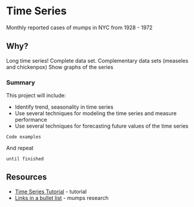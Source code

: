 # Time Series

Monthly reported cases of mumps in NYC from 1928 - 1972

## Why?

Long time series! Complete data set. Complementary data sets (measeles and chickenpox)
Show graphs of the series

### Summary

This project will include:
* Identify trend, seasonality in time series
* Use several techniques for modeling the time series and measure performance
* Use several techniques for forecasting future values of the time series

```
Code examples
```

And repeat

```
until finished
```

## Resources

* [Time Series Tutorial](https://github.com/Yorko/mlcourse.ai/blob/master/jupyter_english/topic09_time_series/topic9_part1_time_series_python.ipynb) - tutorial
* [Links in a bullet list](https://maven.apache.org/) - mumps research


